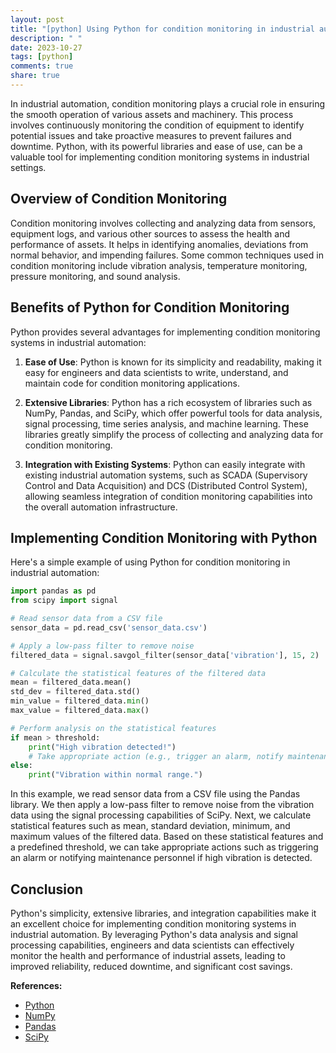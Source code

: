 ```yaml
---
layout: post
title: "[python] Using Python for condition monitoring in industrial automation"
description: " "
date: 2023-10-27
tags: [python]
comments: true
share: true
---
```


In industrial automation, condition monitoring plays a crucial role in ensuring the smooth operation of various assets and machinery. This process involves continuously monitoring the condition of equipment to identify potential issues and take proactive measures to prevent failures and downtime. Python, with its powerful libraries and ease of use, can be a valuable tool for implementing condition monitoring systems in industrial settings.

## Overview of Condition Monitoring

Condition monitoring involves collecting and analyzing data from sensors, equipment logs, and various other sources to assess the health and performance of assets. It helps in identifying anomalies, deviations from normal behavior, and impending failures. Some common techniques used in condition monitoring include vibration analysis, temperature monitoring, pressure monitoring, and sound analysis.

## Benefits of Python for Condition Monitoring

Python provides several advantages for implementing condition monitoring systems in industrial automation:

1. **Ease of Use**: Python is known for its simplicity and readability, making it easy for engineers and data scientists to write, understand, and maintain code for condition monitoring applications.

2. **Extensive Libraries**: Python has a rich ecosystem of libraries such as NumPy, Pandas, and SciPy, which offer powerful tools for data analysis, signal processing, time series analysis, and machine learning. These libraries greatly simplify the process of collecting and analyzing data for condition monitoring.

3. **Integration with Existing Systems**: Python can easily integrate with existing industrial automation systems, such as SCADA (Supervisory Control and Data Acquisition) and DCS (Distributed Control System), allowing seamless integration of condition monitoring capabilities into the overall automation infrastructure.

## Implementing Condition Monitoring with Python

Here's a simple example of using Python for condition monitoring in industrial automation:

```python
import pandas as pd
from scipy import signal

# Read sensor data from a CSV file
sensor_data = pd.read_csv('sensor_data.csv')

# Apply a low-pass filter to remove noise
filtered_data = signal.savgol_filter(sensor_data['vibration'], 15, 2)

# Calculate the statistical features of the filtered data
mean = filtered_data.mean()
std_dev = filtered_data.std()
min_value = filtered_data.min()
max_value = filtered_data.max()

# Perform analysis on the statistical features
if mean > threshold:
    print("High vibration detected!")
    # Take appropriate action (e.g., trigger an alarm, notify maintenance)
else:
    print("Vibration within normal range.")

```

In this example, we read sensor data from a CSV file using the Pandas library. We then apply a low-pass filter to remove noise from the vibration data using the signal processing capabilities of SciPy. Next, we calculate statistical features such as mean, standard deviation, minimum, and maximum values of the filtered data. Based on these statistical features and a predefined threshold, we can take appropriate actions such as triggering an alarm or notifying maintenance personnel if high vibration is detected.

## Conclusion

Python's simplicity, extensive libraries, and integration capabilities make it an excellent choice for implementing condition monitoring systems in industrial automation. By leveraging Python's data analysis and signal processing capabilities, engineers and data scientists can effectively monitor the health and performance of industrial assets, leading to improved reliability, reduced downtime, and significant cost savings.

**References:**

- [Python](https://www.python.org/)
- [NumPy](https://numpy.org/)
- [Pandas](https://pandas.pydata.org/)
- [SciPy](https://www.scipy.org/)